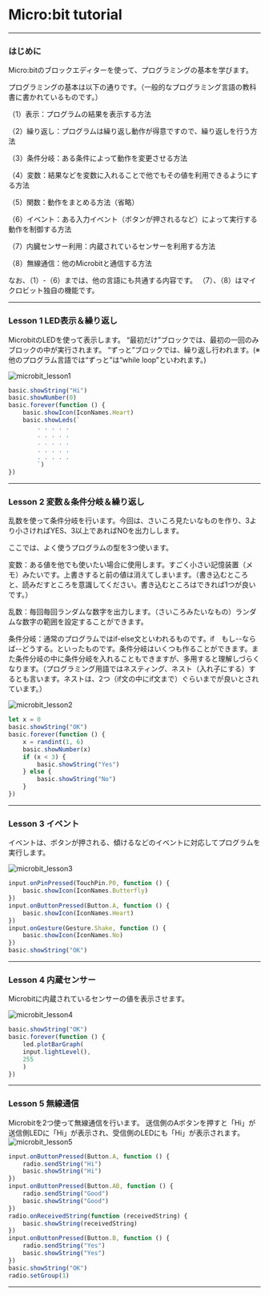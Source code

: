 # Micro:bit tutorial

---
### はじめに

Micro:bitのブロックエディターを使って、プログラミングの基本を学びます。

プログラミングの基本は以下の通りです。（一般的なプログラミング言語の教科書に書かれているものです。）

（1）表示：プログラムの結果を表示する方法

（2）繰り返し：プログラムは繰り返し動作が得意ですので、繰り返しを行う方法

（3）条件分岐：ある条件によって動作を変更させる方法

（4）変数：結果などを変数に入れることで他でもその値を利用できるようにする方法

（5）関数：動作をまとめる方法（省略）

（6）イベント：ある入力イベント（ボタンが押されるなど）によって実行する動作を制御する方法

（7）内臓センサー利用：内蔵されているセンサーを利用する方法

（8）無線通信：他のMicrobitと通信する方法

なお、（1）-（6）までは、他の言語にも共通する内容です。
（7）、（8）はマイクロビット独自の機能です。

---

### Lesson 1  LED表示＆繰り返し

MicrobitのLEDを使って表示します。
“最初だけ”ブロックでは、最初の一回のみブロックの中が実行されます。
“ずっと”ブロックでは、繰り返し行われます。(※他のプログラム言語では“ずっと”は“while loop”といわれます。)

![microbit_lesson1](./fig/microbit_lesson1.png)



```javascript
basic.showString("Hi")
basic.showNumber(0)
basic.forever(function () {
    basic.showIcon(IconNames.Heart)
    basic.showLeds(`
        . . . . .
        . . . . .
        . . . . .
        . . . . .
        . . . . .
        `)
})
```



---
### Lesson 2  変数＆条件分岐＆繰り返し

乱数を使って条件分岐を行います。今回は、さいころ見たいなものを作り、3より小さければYES、3以上であればNOを出力しします。

ここでは、よく使うプログラムの型を3つ使います。

変数：ある値を他でも使いたい場合に使用します。すごく小さい記憶装置（メモ）みたいです。上書きすると前の値は消えてしまいます。（書き込むところと、読みだすところを意識してください。書き込むところはできれば1つが良いです。）

乱数：毎回毎回ランダムな数字を出力します。（さいころみたいなもの）ランダムな数字の範囲を設定することができます。

条件分岐：通常のプログラムではif-else文といわれるものです。if　もし--ならば--どうする。といったものです。条件分岐はいくつも作ることができます。また条件分岐の中に条件分岐を入れることもできますが、多用すると理解しづらくなります。（プログラミング用語ではネスティング、ネスト（入れ子にする）するとも言います。ネストは、2つ（if文の中にif文まで）ぐらいまでが良いとされています。）



![microbit_lesson2](./fig/microbit_lesson2.png)



```javascript
let x = 0
basic.showString("OK")
basic.forever(function () {
    x = randint(1, 6)
    basic.showNumber(x)
    if (x < 3) {
        basic.showString("Yes")
    } else {
        basic.showString("No")
    }
})
```



---
### Lesson 3  イベント

イベントは、ボタンが押される、傾けるなどのイベントに対応してプログラムを実行します。

![microbit_lesson3](./fig/microbit_lesson3.png)



```javascript
input.onPinPressed(TouchPin.P0, function () {
    basic.showIcon(IconNames.Butterfly)
})
input.onButtonPressed(Button.A, function () {
    basic.showIcon(IconNames.Heart)
})
input.onGesture(Gesture.Shake, function () {
    basic.showIcon(IconNames.No)
})
basic.showString("OK")
```



---
### Lesson 4 内蔵センサー

Microbitに内蔵されているセンサーの値を表示させます。

![microbit_lesson4](./fig/microbit_lesson4.png)



```javascript
basic.showString("OK")
basic.forever(function () {
    led.plotBarGraph(
    input.lightLevel(),
    255
    )
})
```


---

### Lesson 5  無線通信

Microbitを2つ使って無線通信を行います。
送信側のAボタンを押すと「Hi」が送信側LEDに「Hi」が表示され、受信側のLEDにも「Hi」が表示されます。
![microbit_lesson5](./fig/microbit_lesson5.png)



```javascript
input.onButtonPressed(Button.A, function () {
    radio.sendString("Hi")
    basic.showString("Hi")
})
input.onButtonPressed(Button.AB, function () {
    radio.sendString("Good")
    basic.showString("Good")
})
radio.onReceivedString(function (receivedString) {
    basic.showString(receivedString)
})
input.onButtonPressed(Button.B, function () {
    radio.sendString("Yes")
    basic.showString("Yes")
})
basic.showString("OK")
radio.setGroup(1)
```

---
